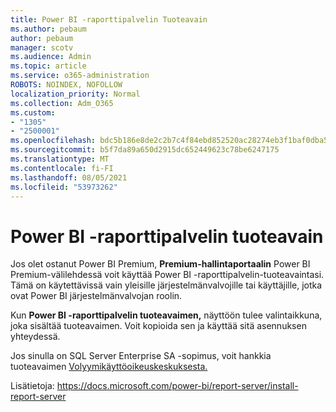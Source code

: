 ```yaml
---
title: Power BI -raporttipalvelin Tuoteavain
ms.author: pebaum
author: pebaum
manager: scotv
ms.audience: Admin
ms.topic: article
ms.service: o365-administration
ROBOTS: NOINDEX, NOFOLLOW
localization_priority: Normal
ms.collection: Adm_O365
ms.custom:
- "1305"
- "2500001"
ms.openlocfilehash: bdc5b186e8de2c2b7c4f84ebd852520ac28274eb3f1baf0dba568cdb6d10e579
ms.sourcegitcommit: b5f7da89a650d2915dc652449623c78be6247175
ms.translationtype: MT
ms.contentlocale: fi-FI
ms.lasthandoff: 08/05/2021
ms.locfileid: "53973262"
---
```

# <a name="power-bi-report-server-product-key"></a>Power BI -raporttipalvelin tuoteavain

Jos olet ostanut Power BI Premium, **Premium-hallintaportaalin** Power BI Premium-välilehdessä voit käyttää Power BI -raporttipalvelin-tuoteavaintasi. Tämä on käytettävissä vain yleisille järjestelmänvalvojille tai käyttäjille, jotka ovat Power BI järjestelmänvalvojan roolin.

Kun **Power BI -raporttipalvelin tuoteavaimen,** näyttöön tulee valintaikkuna, joka sisältää tuoteavaimen. Voit kopioida sen ja käyttää sitä asennuksen yhteydessä.

Jos sinulla on SQL Server Enterprise SA -sopimus, voit hankkia tuoteavaimen [Volyymikäyttöoikeuskeskuksesta.](https://www.microsoft.com/Licensing/servicecenter/)

Lisätietoja: https://docs.microsoft.com/power-bi/report-server/install-report-server
